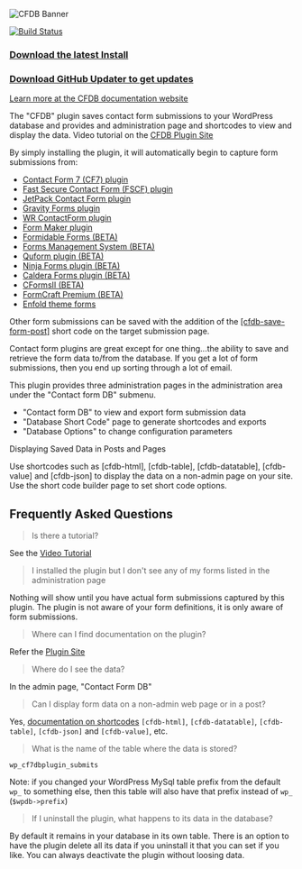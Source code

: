 ![CFDB Banner](img/banner-772x250.jpg "CFDB")

[![Build Status](https://travis-ci.org/mdsimpson/contact-form-7-to-database-extension.svg?branch=master)](https://travis-ci.org/mdsimpson/contact-form-7-to-database-extension)

### [Download the latest Install](https://github.com/mdsimpson/contact-form-7-to-database-extension/releases)
### [Download GitHub Updater to get updates](https://github.com/afragen/github-updater/releases)

[Learn more at the CFDB documentation website](https://cfdbplugin.com)

The "CFDB" plugin saves contact form submissions to your WordPress database and provides and administration page and shortcodes to view and display the data.
Video tutorial on the [CFDB Plugin Site](http://cfdbplugin.com/)

By simply installing the plugin, it will automatically begin to capture form submissions from:

* [Contact Form 7 (CF7) plugin](https://wordpress.org/plugins/contact-form-7/)
* [Fast Secure Contact Form (FSCF) plugin](https://wordpress.org/plugins/si-contact-form/)
* [JetPack Contact Form plugin](https://wordpress.org/plugins/jetpack/)
* [Gravity Forms plugin](http://www.gravityforms.com)
* [WR ContactForm plugin](https://wordpress.org/plugins/wr-contactform/)
* [Form Maker plugin](https://wordpress.org/plugins/form-maker/)
* [Formidable Forms (BETA)](https://wordpress.org/plugins/formidable/)
* [Forms Management System (BETA)](http://codecanyon.net/item/forms-management-systemwordpress-frontend-plugin/8978741)
* [Quform plugin (BETA)](http://codecanyon.net/item/quform-wordpress-form-builder/706149/)
* [Ninja Forms plugin (BETA)](https://wordpress.org/plugins/ninja-forms/)
* [Caldera Forms plugin (BETA)](https://wordpress.org/plugins/caldera-forms/)
* [CFormsII (BETA)](https://wordpress.org/plugins/cforms2/)
* [FormCraft Premium (BETA)](http://codecanyon.net/item/formcraft-premium-wordpress-form-builder/5335056)
* [Enfold theme forms](http://themeforest.net/item/enfold-responsive-multipurpose-theme/4519990)

Other form submissions can be saved with the addition of the <a href="http://cfdbplugin.com/?page_id=508">[cfdb-save-form-post]</a> short code on the target submission page.

Contact form plugins are great except for one thing...the ability to save and retrieve the form data to/from the database.
If you get a lot of form submissions, then you end up sorting through a lot of email.

This plugin provides three administration pages in the administration area under the "Contact form DB" submenu.

* "Contact form DB" to view and export form submission data
* "Database Short Code" page to generate shortcodes and exports
* "Database Options" to change configuration parameters

Displaying Saved Data in Posts and Pages

Use shortcodes such as [cfdb-html], [cfdb-table], [cfdb-datatable], [cfdb-value] and [cfdb-json] to display the data on a non-admin page on your site.
Use the short code builder page to set short code options.


## Frequently Asked Questions

> Is there a tutorial?

See the <a href="https://www.youtube.com/watch?v=mcbIKJK6EJ0">Video Tutorial</a>

> I installed the plugin but I don't see any of my forms listed in the administration page 

Nothing will show until you have actual form submissions captured by this plugin. The plugin is not aware of your form definitions, it is only aware of form submissions.

> Where can I find documentation on the plugin?

Refer the [Plugin Site](https://cfdbplugin.com)

> Where do I see the data?

In the admin page, "Contact Form DB"

> Can I display form data on a non-admin web page or in a post?

Yes, [documentation on shortcodes](https://cfdbplugin.com/?page_id=89) `[cfdb-html]`, `[cfdb-datatable]`, `[cfdb-table]`, `[cfdb-json]` and `[cfdb-value]`, etc.

> What is the name of the table where the data is stored?

`wp_cf7dbplugin_submits`

Note: if you changed your WordPress MySql table prefix from the default `wp_` to something else, then this table will also have that prefix instead of `wp_` (`$wpdb->prefix`)

> If I uninstall the plugin, what happens to its data in the database?

By default it remains in your database in its own table. There is an option to have the plugin delete all its data if you uninstall it that you can set if you like.
You can always deactivate the plugin without loosing data.

